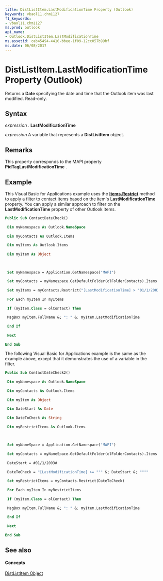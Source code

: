 ```yaml
---
title: DistListItem.LastModificationTime Property (Outlook)
keywords: vbaol11.chm1127
f1_keywords:
- vbaol11.chm1127
ms.prod: outlook
api_name:
- Outlook.DistListItem.LastModificationTime
ms.assetid: cab45494-4410-bbee-1f09-12cc057b99bf
ms.date: 06/08/2017
---
```



# DistListItem.LastModificationTime Property (Outlook)

Returns a  **Date** specifying the date and time that the Outlook item was last modified. Read-only.


## Syntax

 _expression_ . **LastModificationTime**

 _expression_ A variable that represents a **DistListItem** object.


## Remarks

This property corresponds to the MAPI property  **PidTagLastModificationTime** .


## Example

This Visual Basic for Applications example uses the  **[Items.Restrict](Outlook.Items.Restrict.md)** method to apply a filter to contact items based on the item's **LastModificationTime** property. You can apply a similar approach to filter on the **LastModificationTime** property of other Outlook items.


```vb
Public Sub ContactDateCheck() 
 
 Dim myNamespace As Outlook.NameSpace 
 
 Dim myContacts As Outlook.Items 
 
 Dim myItems As Outlook.Items 
 
 Dim myItem As Object 
 
 
 
 Set myNamespace = Application.GetNamespace("MAPI") 
 
 Set myContacts = myNamespace.GetDefaultFolder(olFolderContacts).Items 
 
 Set myItems = myContacts.Restrict("[LastModificationTime] > '01/1/2003'") 
 
 For Each myItem In myItems 
 
 If (myItem.Class = olContact) Then 
 
 MsgBox myItem.FullName &; ": " &; myItem.LastModificationTime 
 
 End If 
 
 Next 
 
End Sub
```

The following Visual Basic for Applications example is the same as the example above, except that it demonstrates the use of a variable in the filter.




```vb
Public Sub ContactDateCheck2() 
 
 Dim myNamespace As Outlook.NameSpace 
 
 Dim myContacts As Outlook.Items 
 
 Dim myItem As Object 
 
 Dim DateStart As Date 
 
 Dim DateToCheck As String 
 
 Dim myRestrictItems As Outlook.Items 
 
 
 
 Set myNameSpace = Application.GetNamespace("MAPI") 
 
 Set myContacts = myNameSpace.GetDefaultFolder(olFolderContacts).Items 
 
 DateStart = #01/1/2003# 
 
 DateToCheck = "[LastModificationTime] >= """ &; DateStart &; """" 
 
 Set myRestrictItems = myContacts.Restrict(DateToCheck) 
 
 For Each myItem In myRestrictItems 
 
 If (myItem.Class = olContact) Then 
 
 MsgBox myItem.FullName &; ": " &; myItem.LastModificationTime 
 
 End If 
 
 Next 
 
End Sub
```


## See also


#### Concepts


[DistListItem Object](Outlook.DistListItem.md)

